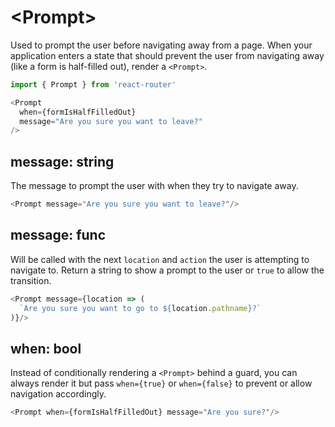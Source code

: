 # &lt;Prompt>

Used to prompt the user before navigating away from a page. When your application enters a state that should prevent the user from navigating away (like a form is half-filled out), render a `<Prompt>`.

```js
import { Prompt } from 'react-router'

<Prompt
  when={formIsHalfFilledOut}
  message="Are you sure you want to leave?"
/>
```

## message: string

The message to prompt the user with when they try to navigate away.

```js
<Prompt message="Are you sure you want to leave?"/>
```

## message: func

Will be called with the next `location` and `action` the user is attempting to navigate to. Return a string to show a prompt to the user or `true` to allow the transition.

```js
<Prompt message={location => (
  `Are you sure you want to go to ${location.pathname}?`
)}/>
```

## when: bool

Instead of conditionally rendering a `<Prompt>` behind a guard, you can always render it but pass `when={true}` or `when={false}` to prevent or allow navigation accordingly.

```js
<Prompt when={formIsHalfFilledOut} message="Are you sure?"/>
```

